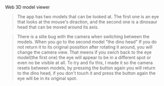 Web 3D model viewer

  > The app has two models that can be looked at.
      The first one is an eye that looks at the mouse's diraction, and the second one is a dinosaur head that can be moved around its axis.

  > There is a slite bug with the camera when switching between the models. 
      When you go to the second model "the dino head" If you do not return it to its original possition after rotating it around, you will change the camera view.
      That meens if you swich back to the eye model(the first one) the eye will appear to be in a different spot or even no be visible at all. 
      To try and fix this, I made it so the camera resets between models, by pressing the button again you will return to the dino head,
      if you don't touch it and press the button again the eye will be in its original spot.
